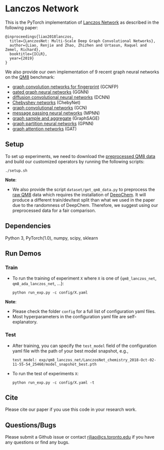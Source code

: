 # Lanczos Network
This is the PyTorch implementation of [Lanczos Network](https://openreview.net/pdf?id=BkedznAqKQ) as described in the following paper:

```
@inproceedings{liao2018lanczos,
  title={LanczosNet: Multi-Scale Deep Graph Convolutional Networks},
  author={Liao, Renjie and Zhao, Zhizhen and Urtasun, Raquel and Zemel, Richard},
  booktitle={ICLR},
  year={2019}
}
```

We also provide our own implementation of 9 recent graph neural networks on the [QM8](https://arxiv.org/pdf/1504.01966.pdf) benchmark: 

* [graph convolution networks for fingerprint](https://papers.nips.cc/paper/5954-convolutional-networks-on-graphs-for-learning-molecular-fingerprints.pdf) (GCNFP)
* [gated graph neural networks](https://arxiv.org/pdf/1511.05493.pdf) (GGNN)
* [diffusion convolutional neural networks](https://arxiv.org/pdf/1511.02136.pdf) (DCNN) 
* [Chebyshev networks](https://papers.nips.cc/paper/6081-convolutional-neural-networks-on-graphs-with-fast-localized-spectral-filtering.pdf) (ChebyNet)
* [graph convolutional networks](https://arxiv.org/pdf/1609.02907.pdf) (GCN)
* [message passing neural networks](https://arxiv.org/pdf/1704.01212.pdf) (MPNN)
* [graph sample and aggregate](https://www-cs-faculty.stanford.edu/people/jure/pubs/graphsage-nips17.pdf) (GraphSAGE)
* [graph partition neural networks](https://arxiv.org/pdf/1803.06272.pdf) (GPNN)
* [graph attention networks](https://arxiv.org/pdf/1710.10903.pdf) (GAT)


## Setup
To set up experiments, we need to download the [preprocessed QM8 data](http://www.cs.toronto.edu/~rjliao/data/qm8.zip) and build our customized operators by running the following scripts:

```
./setup.sh
```

**Note**:

* We also provide the script ```dataset/get_qm8_data.py``` to preprocess the [raw QM8](http://quantum-machine.org/datasets/) data which requires the installation of [DeepChem](https://github.com/deepchem/deepchem). 
It will produce a different train/dev/test split than what we used in the paper due to the randomness of DeepChem.
Therefore, we suggest using our preprocessed data for a fair comparison.


## Dependencies
Python 3, PyTorch(1.0), numpy, scipy, sklearn


## Run Demos

### Train
* To run the training of experiment ```X``` where ```X``` is one of {```qm8_lanczos_net```, ```qm8_ada_lanczos_net```, ...}:

  ```python run_exp.py -c config/X.yaml```
  

**Note**:

* Please check the folder ```config``` for a full list of configuration yaml files.
* Most hyperparameters in the configuration yaml file are self-explanatory.

### Test

* After training, you can specify the ```test_model``` field of the configuration yaml file with the path of your best model snapshot, e.g.,

  ```test_model: exp/qm8_lanczos_net/LanczosNet_chemistry_2018-Oct-02-11-55-54_25460/model_snapshot_best.pth```	

* To run the test of experiments ```X```:

  ```python run_exp.py -c config/X.yaml -t```


## Cite
Please cite our paper if you use this code in your research work.

## Questions/Bugs
Please submit a Github issue or contact rjliao@cs.toronto.edu if you have any questions or find any bugs.
